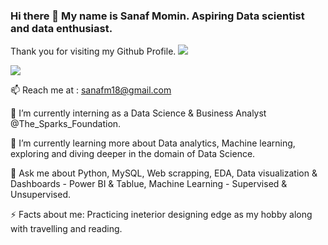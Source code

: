 ### Hi there 👋 My name is Sanaf Momin. Aspiring Data scientist and data enthusiast.

Thank you for visiting my Github Profile.
![](https://komarev.com/ghpvc/?username=Sanaf09&color=brightgreen&style=plastic&label=Profile+Views)

![](https://img.shields.io/badge/LinkedIn-0077B5?style=for-the-badge&logo=linkedin&logoColor=white)

📫 Reach me at : sanafm18@gmail.com

🔭 I’m currently interning as a Data Science & Business Analyst @The_Sparks_Foundation.

🌱 I’m currently learning more about Data analytics, Machine learning, exploring and diving deeper in the domain of Data Science.

💬 Ask me about Python, MySQL, Web scrapping, EDA, Data visualization & Dashboards - Power BI & Tablue, Machine Learning - Supervised & Unsupervised.

⚡ Facts about me: Practicing ineterior designing edge as my hobby along with travelling and reading. 
